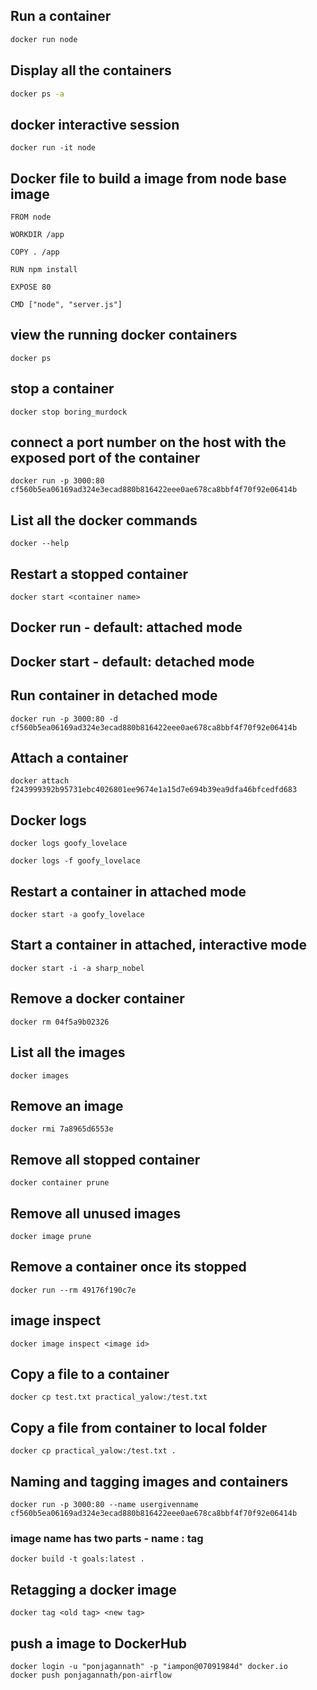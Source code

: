 ## Run a container

```sh
docker run node
```

## Display all the containers

```sh
docker ps -a
```

## docker interactive session

```
docker run -it node
```

## Docker file to build a image from node base image

```
FROM node

WORKDIR /app

COPY . /app

RUN npm install

EXPOSE 80

CMD ["node", "server.js"]
```

## view the running docker containers

```
docker ps
```

## stop a container

```
docker stop boring_murdock
```

## connect a port number on the host with the exposed port of the container

```
docker run -p 3000:80 cf560b5ea06169ad324e3ecad880b816422eee0ae678ca8bbf4f70f92e06414b
```

## List all the docker commands

```
docker --help
```

## Restart a stopped container

```
docker start <container name>
```

## Docker run - default: attached mode

## Docker start - default: detached mode

## Run container in detached mode

```
docker run -p 3000:80 -d cf560b5ea06169ad324e3ecad880b816422eee0ae678ca8bbf4f70f92e06414b
```

## Attach a container

```
docker attach f243999392b95731ebc4026801ee9674e1a15d7e694b39ea9dfa46bfcedfd683
```

## Docker logs

```
docker logs goofy_lovelace
```

```
docker logs -f goofy_lovelace
```

## Restart a container in attached mode

```
docker start -a goofy_lovelace
```

## Start a container in attached, interactive mode

```
docker start -i -a sharp_nobel
```

## Remove a docker container

```
docker rm 04f5a9b02326
```

## List all the images

```
docker images
```

## Remove an image

```
docker rmi 7a8965d6553e
```

## Remove all stopped container

```
docker container prune
```

## Remove all unused images

```
docker image prune
```

## Remove a container once its stopped

```
docker run --rm 49176f190c7e
```

## image inspect

```
docker image inspect <image id>
```

## Copy a file to a container

```
docker cp test.txt practical_yalow:/test.txt
```

## Copy a file from container to local folder

```
docker cp practical_yalow:/test.txt .
```

## Naming and tagging images and containers

```
docker run -p 3000:80 --name usergivenname cf560b5ea06169ad324e3ecad880b816422eee0ae678ca8bbf4f70f92e06414b
```

### image name has two parts - name : tag

```
docker build -t goals:latest .
```

## Retagging a docker image

```
docker tag <old tag> <new tag>
```

## push a image to DockerHub

```
docker login -u "ponjagannath" -p "iampon@07091984d" docker.io
docker push ponjagannath/pon-airflow
```
